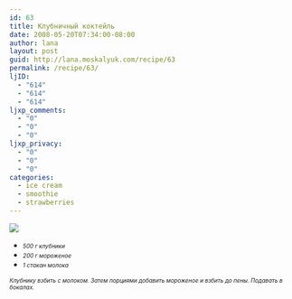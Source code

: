 ```yaml
---
id: 63
title: Клубничный коктейль
date: 2008-05-20T07:34:00-08:00
author: lana
layout: post
guid: http://lana.moskalyuk.com/recipe/63
permalink: /recipe/63/
ljID:
  - "614"
  - "614"
  - "614"
ljxp_comments:
  - "0"
  - "0"
  - "0"
ljxp_privacy:
  - "0"
  - "0"
  - "0"
categories:
  - ice cream
  - smoothie
  - strawberries
---
```

![](http://farm3.static.flickr.com/2169/2506034895_b5eb31138b.jpg?v=0)

  * <span style="font-size: x-small"><em>500 г клубники</em></span>
  * <span style="font-size: x-small"><em>200 г мороженое</em></span>
  * <span style="font-size: x-small"><em>1 стакан молока </em></span>

<span style="font-size: x-small"><em>Клубнику взбить с молоком. Затем порциями добавить мороженое и взбить до пены. Подавать в бокалах.</em></span>